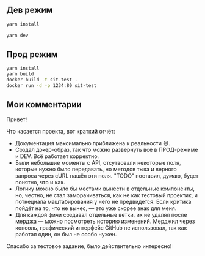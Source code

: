 ## Дев режим

```bash
yarn install

yarn dev
```

## Прод режим

```bash
yarn install
yarn build
docker build -t sit-test .
docker run -d -p 1234:80 sit-test
```

## Мои комментарии

Привет!

Что касается проекта, вот краткий отчёт:

- Документация максимально приближена к реальности 😄.
- Создал докер-образ, так что можно развернуть всё в ПРОД-режиме и DEV. Всё работает корректно.
- Были небольшие моменты с API, отсутвовали некоторые поля, которые нужно было передавать, но методов тыка и верного запроса через cURL нашёл эти поля. "TODO" поставил, думаю, будет понятно, что и как.
- Логику можно было бы местами вынести в отдельные компоненты, но, честно, не стал заморачиваться, как не как тестовый проектик, и потнециала маштабирования у него не предвидется. Если критика пойдёт на то, что не вынес, — это уже скорее знак для меня.
- Для каждой фичи создавал отдельные ветки, их не удалял после мерджа — можно посмотреть историю изменений. Мерджил через консоль, графический интерфейс GitHub не использовал, так как работал один, он был не особо нужен.

Спасибо за тестовое задание, было действительно интересно!
